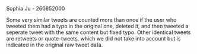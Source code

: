Sophia Ju - 260852000

Some very similar tweets are counted more than once if the user who tweeted them had a typo in the original one, deleted it, and then tweeted a seperate tweet with the same content but fixed typo. Other identical tweets are retweets or quote-tweets, which we did not take into account but is indicated in the original raw tweet data.
